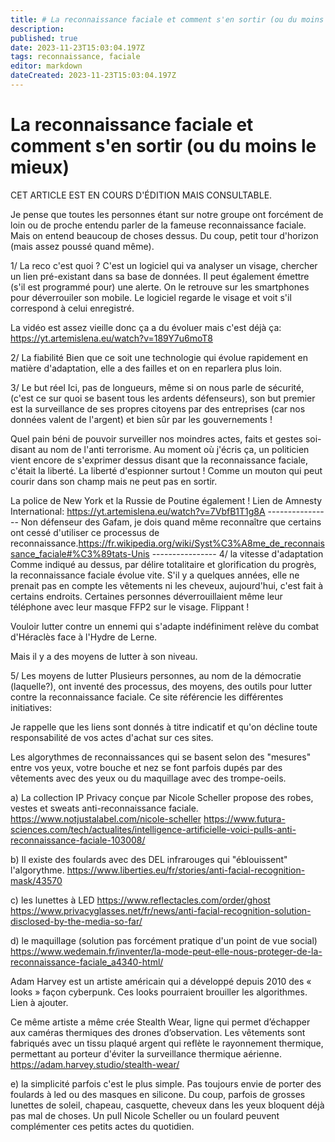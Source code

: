 ```yaml
---
title: # La reconnaissance faciale et comment s'en sortir (ou du moins le mieux)
description: 
published: true
date: 2023-11-23T15:03:04.197Z
tags: reconnaissance, faciale
editor: markdown
dateCreated: 2023-11-23T15:03:04.197Z
---
```


# La reconnaissance faciale et comment s'en sortir (ou du moins le mieux)

CET ARTICLE EST EN COURS D'ÉDITION MAIS CONSULTABLE.

Je pense que toutes les personnes étant sur notre groupe ont forcément de loin ou de proche entendu parler de la fameuse reconnaissance faciale. Mais on entend beaucoup de choses dessus.
Du coup, petit tour d'horizon (mais assez poussé quand même).

1/ La reco c'est quoi ?
C'est un logiciel qui va analyser un visage, chercher un lien pré-existant dans sa base de données. Il peut également émettre (s'il est programmé pour) une alerte. On le retrouve sur les smartphones pour déverrouiler son mobile. Le logiciel regarde le visage et voit s'il correspond à celui enregistré.

La vidéo est assez vieille donc ça a du évoluer mais c'est déjà ça:
<https://yt.artemislena.eu/watch?v=189Y7u6moT8>

2/ La fiabilité
Bien que ce soit une technologie qui évolue rapidement en matière d'adaptation, elle a des failles et on en reparlera plus loin.

3/ Le but réel
Ici, pas de longueurs, même si on nous parle de sécurité, (c'est ce sur quoi se basent tous les ardents défenseurs), son but premier est la surveillance de ses propres citoyens par des entreprises (car nos données valent de l'argent) et bien sûr par les gouvernements !

Quel pain béni de pouvoir surveiller nos moindres actes, faits et gestes soi-disant au nom de l'anti terrorisme.
Au moment où j'écris ça, un politicien vient encore de s'exprimer dessus disant que la reconnaissance faciale, c'était la liberté.
La liberté d'espionner surtout ! Comme un mouton qui peut courir dans son champ mais ne peut pas en sortir.

La police de New York et la Russie de Poutine également !
Lien de Amnesty International: <https://yt.artemislena.eu/watch?v=7VbfB1T1g8A>
											----------------
Non défenseur des Gafam, je dois quand même reconnaître que certains ont cessé d'utiliser ce processus de reconnaissance.<https://fr.wikipedia.org/wiki/Syst%C3%A8me_de_reconnaissance_faciale#%C3%89tats-Unis>
											----------------
4/ la vitesse d'adaptation
Comme indiqué au dessus, par délire totalitaire et glorification du progrès, la reconnaissance faciale évolue vite. S'il y a quelques années, elle ne prenait pas en compte les vêtements ni les cheveux, aujourd'hui, c'est fait à certains endroits.
Certaines personnes déverrouillaient même leur téléphone avec leur masque FFP2 sur le visage. Flippant !

Vouloir lutter contre un ennemi qui s'adapte indéfiniment relève du combat d'Héraclès face à l'Hydre de Lerne.

Mais il y a des moyens de lutter à son niveau.

5/ Les moyens de lutter
Plusieurs personnes, au nom de la démocratie (laquelle?), ont inventé des processus, des moyens, des outils pour lutter contre la reconnaissance faciale.
Ce site référencie les différentes initiatives:


Je rappelle que les liens sont donnés à titre indicatif et qu'on décline toute responsabilité de vos actes d'achat sur ces sites.

Les algorythmes de reconnaissances qui se basent selon des "mesures" entre vos yeux, votre bouche et nez se font parfois dupés par des vêtements avec des yeux ou du maquillage avec des trompe-oeils.

a) La collection IP Privacy conçue par Nicole Scheller propose des robes, vestes et sweats anti-reconnaissance faciale.
<https://www.notjustalabel.com/nicole-scheller>
<https://www.futura-sciences.com/tech/actualites/intelligence-artificielle-voici-pulls-anti-reconnaissance-faciale-103008/>

b) Il existe des foulards avec des DEL infrarouges qui "éblouissent" l'algorythme.
<https://www.liberties.eu/fr/stories/anti-facial-recognition-mask/43570>

c) les lunettes à LED
<https://www.reflectacles.com/order/ghost>
<https://www.privacyglasses.net/fr/news/anti-facial-recognition-solution-disclosed-by-the-media-so-far/>

d) le maquillage (solution pas forcément pratique d'un point de vue social)
<https://www.wedemain.fr/inventer/la-mode-peut-elle-nous-proteger-de-la-reconnaissance-faciale_a4340-html/>

Adam Harvey est un artiste américain qui a développé depuis 2010 des « looks » façon cyberpunk.
Ces looks pourraient brouiller les algorithmes.
Lien à ajouter.

Ce même artiste a même crée Stealth Wear, ligne qui permet d’échapper aux caméras thermiques des drones d’observation. Les vêtements sont fabriqués avec un tissu plaqué argent qui reflète le rayonnement thermique, permettant au porteur d'éviter la surveillance thermique aérienne.
<https://adam.harvey.studio/stealth-wear/>

e) la simplicité parfois c'est le plus simple.
Pas toujours envie de porter des foulards à led ou des masques en silicone.
Du coup, parfois de grosses lunettes de soleil, chapeau, casquette, cheveux dans les yeux bloquent déjà pas mal de choses.
Un pull Nicole Scheller ou un foulard peuvent complémenter ces petits actes du quotidien.